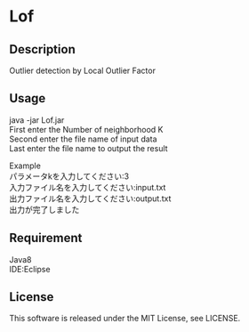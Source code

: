 # Lof

## Description
Outlier detection by Local Outlier Factor

## Usage
java -jar Lof.jar  
First enter the Number of neighborhood K  
Second enter the file name of input data  
Last enter the file name to output the result

Example  
パラメータkを入力してください:3  
入力ファイル名を入力してください:input.txt  
出力ファイル名を入力してください:output.txt  
出力が完了しました  

## Requirement
Java8  
IDE:Eclipse  

## License
This software is released under the MIT License, see LICENSE.
